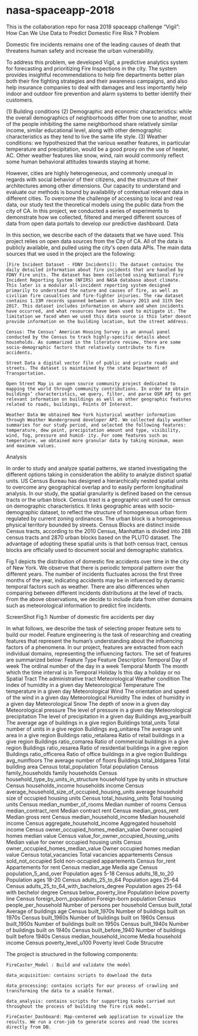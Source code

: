 # nasa-spaceapp-2018
This is the collaboration repo for nasa 2018 spaceapp challenge
“Vigil”: How Can We Use Data to Predict Domestic Fire Risk ?
Problem

Domestic fire incidents remains one of the leading causes of death that threatens human safety and increase the urban vulnerability.

To address this problem, we developed Vigil, a predictive analytics system for forecasting and prioritizing Fire Inspections in the city. The system provides insightful recommendations to help fire departments better plan both their fire fighting strategies and their awareness campaigns, and also help insurance companies to deal with damages and less importantly help indoor and outdoor fire prevention and alarm systems to better identify their customers.

(1) Building conditions (2) Demographic and economic characteristics: while the overall demographics of neighborhoods differ from one to another, most of the people inhibiting the same neighborhood share relatively similar income, similar educational level, along with other demographic characteristics as they tend to live the same life style. (3) Weather conditions: we hypothesized that the various weather features, in particular temperature and precipitation, would be a good proxy on the use of heater, AC. Other weather features like snow, wind, rain would commonly reflect some human behavioral attitudes towards staying at home.

However, cities are highly heterogeneous, and commonly unequal in regards with social behavior of their citizens, and the structure of their architectures among other dimensions. Our capacity to understand and evaluate our methods is bound by availability of contextual relevant data in different cities. To overcome the challenge of accessing to local and real data, our study test the theoretical models using the public data from the city of CA. In this project, we conducted a series of experiments to demonstrate how we collected, filtered and merged different sources of data from open data portals to develop our predictive dashboard.
Data

In this section, we describe each of the datasets that we have used. This project relies on open data sources from the City of CA. All of the data is publicly available, and pulled using the city's open data APIs. The main data sources that we used in the project are the following:

    [Fire Incident Dataset - FDNY Incidents]): The dataset contains the daily detailed information about fire incidents that are handled by FDNY Fire units. The dataset has been collected using National Fire Incident Reporting System (NFIRS) and NASA database about climate. This later is a modular all-incident reporting system designed primarily to understand the nature and causes of fire, as well as civilian fire casualties and fire-fighter injuries. The raw dataset contains 1.33M records spanned between st January 2013 and 31th Dec 2017. This dataset includes information on where and when incidents have occurred, and what resources have been used to mitigate it. The limitation we faced when we used this data source is this later doesnt provide information on the building location, but the street address.

    Census: The Census’ American Housing Survey is an annual panel conducted by the Census to track highly-specific details about households. As summarized in the literature review, there are some socio-demographic factors that relatively contribute to fire accidents.

    Street Data a digital vector file of public and private roads and streets. The dataset is maintained by the state Department of Transportation.

    Open Street Map is an open source community project dedicated to mapping the world through community contributions. In order to obtain buildings’ characteristics, we query, filter, and parse OSM API to get relevant information on buildings as well as other geographic features related to roads, buildings, Points Of Interest.

    Weather Data We obtained New York historical weather information through Weather Wunderground developer API. We collected daily weather summaries for our study period, and selected the following features: temperature, dew point, precipitation amount and type, visibility, wind, fog, pressure and humid- ity. For some features such as temperature, we obtained more granular data by taking minimum, mean and maximum values.

Analysis

In order to study and analyze spatial patterns, we started investigating the different options taking in consideration the ability to analyze distinct spatial units. US Census Bureau has designed a hierarchically nested spatial units to overcome any geographical overlap and to easily perform longitudinal analysis. In our study, the spatial granularity is defined based on the census tracts or the urban block. Census tract is a geographic unit used for census on demographic characteristics. It links geographic areas with socio-demographic dataset, to reflect the structure of homogeneous urban form regulated by current zoning ordinances. The urban block is a homogeneous physical territory bounded by streets. Census Blocks are distinct inside Census tracts, according to the 2010 Census, Manhattan is divided into 288 census tracts and 2870 urban blocks based on the PLUTO dataset. The advantage of adopting these spatial units is that both census tract, census blocks are officially used to document social and demographic statistics.

Fig.1 depicts the distribution of domestic fire accidents over time in the city of New York. We observe that there is periodic temporal pattern over the different years. The number of incidents fluctuates across the first three months of the year, indicating accidents may be in infuenced by dynamic temporal factors such as weather. There are also differences when comparing between different incidents distributions at the level of tracts. From the above observations, we decide to include data from other domains such as meteorological information to predict fire incidents.

ScreenShot Fig.1: Number of domestic fire accidents per day

In what follows, we describe the task of selecting proper feature sets to build our model. Feature engineering is the task of researching and creating features that represent the human’s understanding about the influencing factors of a phenomena. In our project, features are extracted from each individual domains, representing the influencing factors. The set of features are summarized below:
Feature Type 	Feature 	Description
Temporal 	Day of week 	The ordinal number of the day in a week
Temporal 	Month 	The month which the time interval is in
Temporal 	Holiday 	Is this day a holiday or no
Spatial 	Tract 	The administrative tract
Meteorological 	Weather condition 	The index of humidity in a given day
Meteorological 	Temperature 	The temperature in a given day
Meteorological 	Wind 	The orientation and speed of the wind in a given day
Meteorological 	Humidity 	The index of humidity in a given day
Meteorological 	Snow 	The depth of snow in a given day
Meteorological 	pressure 	The level of pressure in a given day
Meteorological 	precipitation 	The level of precipitation in a given day
Buildings 	avg_yearbuilt 	The average age of buildings in a give region
Buildings 	total_units 	Total number of units in a give region
Buildings 	avg_unitarea 	The average unit area in a give region
Buildings 	ratio_retailarea 	Ratio of retail buildings in a give region
Buildings 	ratio_comarea 	Ratio of commercial buildings in a give region
Buildings 	ratio_resarea 	Ratio of residential buildings in a give region
Buildings 	ratio_officerea 	Ratio of office buildings in a give region
Buildings 	avg_numfloors 	The average number of floors
Buildings 	total_bldgarea 	Total building area
Census 	total_population 	Total population
Census 	family_households 	family households
Census 	household_type_by_units_in_structure 	household type by units in structure
Census 	households_income 	households income
Census 	average_household_size_of_occupied_housing_units 	average household size of occupied housing units
Census 	total_housing_units 	Total housing units
Census 	median_number_of_rooms 	Median number of rooms
Census 	median_contract_rent 	Median contract rent
Census 	median_gross_rent 	Median gross rent
Census 	median_household_income 	Median household income
Census 	aggregate_household_income 	Aggregated household income
Census 	owner_occupied_homes_median_value 	Owner occupied homes median value
Census 	value_for_owner_occupied_housing_units 	Median value for owner occupied housing units
Census 	owner_occupied_homes_median_value 	Owner occupied homes median value
Census 	total_vacancies 	Total vacancies appartements
Census 	sold_not_occupied 	Sold non-occupied appartements
Census 	for_rent 	Appartements for rent
Census 	median_age 	Media age
Census 	population_5_and_over 	Population ages 5-18
Census 	adults_18_to_20 	Population ages 18-20
Census 	adults_25_to_64 	Population ages 25-64
Census 	adults_25_to_64_with_bachelors_degree 	Population ages 25-64 with bechelor degree
Census 	below_poverty_line 	Population below poverty line
Census 	foreign_born_population 	Foreign-born population
Census 	people_per_household 	Number of persons per household
Census 	built_total 	Average of buildings age
Census 	built_1970s 	Number of buildings built on 1970s
Census 	built_1960s 	Number of buildings built on 1960s
Census 	built_1950s 	Number of buildings built on 1950s
Census 	built_1940s 	Number of buildings built on 1940s
Census 	built_before_1940 	Number of buildings built before 1940s
Census 	median_household_income 	Media household income
Census 	poverty_level_u100 	Poverty level
Code Strucutre

The project is structured in the following components:

    FireCaster_Model : Build and validate the model

    data_acquisition: contains scripts to download the data

    data_processing: contains scripts for our process of crawling and transforming the data to a usable format.

    data_analysis: contains scripts for supporting tasks carried out throughout the process of building the fire risk model.

    FireCaster_Dashboard: Map-centered web application to visualize the results. We run a cron-job to generate scores and read the scores directly from DB.
